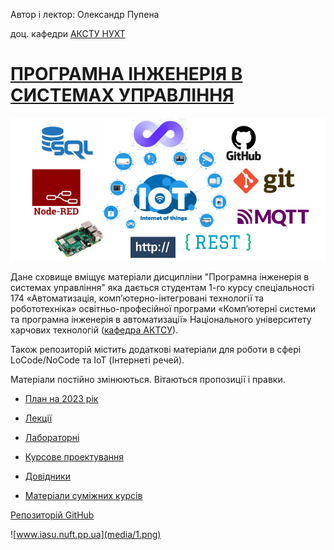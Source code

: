 Автор і лектор: Олександр Пупена

доц. кафедри [АКСТУ НУХТ](http://www.iasu-nuft.pp.ua/) 

# [ПРОГРАМНА ІНЖЕНЕРІЯ В СИСТЕМАХ УПРАВЛІННЯ](https://pupenasan.github.io/ProgIngContrSystems) 

![](media/logo.png)

Дане сховище вміщує матеріали дисципліни "Програмна інженерія в системах управління" яка  дається студентам 1-го курсу спеціальності 174 «Автоматизація, комп’ютерно-інтегровані технології та робототехніка» освітньо-професійної програми «Комп’ютерні системи та програмна інженерія в автоматизації» Національного університету харчових технологій ([кафедра АКТСУ](http://www.iasu-nuft.pp.ua/)).

Також репозиторій містить додаткові матеріали для роботи в сфері LoCode/NoCode та IoT (Інтернеті речей). 

Матеріали постійно змінюються. Вітаються пропозиції і правки.

- [План на 2023 рік](план2023.md)

- [Лекції](Лекц)

- [Лабораторні](Лабор)

- [Курсове проектування](Курсовий)

- [Довідники](Довідники)

- [Матеріали суміжних курсів](othercourses/README.md)

[Репозиторій GitHub](https://github.com/pupenasan/ProgIngContrSystems)

![www.iasu.nuft.pp.ua](media/1.png)

